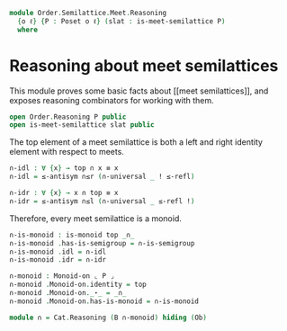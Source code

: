 <!--
```agda
open import Algebra.Monoid

open import Cat.Instances.Delooping
open import Cat.Prelude

open import Order.Semilattice.Meet
open import Order.Base

import Cat.Reasoning

import Order.Reasoning

open is-monoid
```
-->

```agda
module Order.Semilattice.Meet.Reasoning
  {o ℓ} {P : Poset o ℓ} (slat : is-meet-semilattice P)
  where
```

# Reasoning about meet semilattices

This module proves some basic facts about [[meet semilattices]], and
exposes reasoning combinators for working with them.

```agda
open Order.Reasoning P public
open is-meet-semilattice slat public
```

The top element of a meet semilattice is both a left and right
identity element with respect to meets.

```agda
∩-idl : ∀ {x} → top ∩ x ≡ x
∩-idl = ≤-antisym ∩≤r (∩-universal _ ! ≤-refl)

∩-idr : ∀ {x} → x ∩ top ≡ x
∩-idr = ≤-antisym ∩≤l (∩-universal _ ≤-refl !)
```

Therefore, every meet semilattice is a monoid.

```agda
∩-is-monoid : is-monoid top _∩_
∩-is-monoid .has-is-semigroup = ∩-is-semigroup
∩-is-monoid .idl = ∩-idl
∩-is-monoid .idr = ∩-idr

∩-monoid : Monoid-on ⌞ P ⌟
∩-monoid .Monoid-on.identity = top
∩-monoid .Monoid-on._⋆_ = _∩_
∩-monoid .Monoid-on.has-is-monoid = ∩-is-monoid

module ∩ = Cat.Reasoning (B ∩-monoid) hiding (Ob)
```
